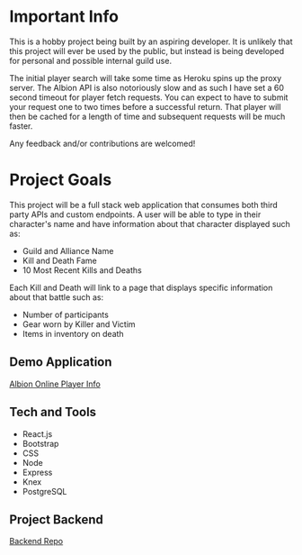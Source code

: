 # Important Info
This is a hobby project being built by an aspiring developer. 
It is unlikely that this project will ever be used by the public, but instead is being developed for personal and possible internal guild use. 

The initial player search will take some time as Heroku spins up the proxy server. 
The Albion API is also notoriously slow and as such I have set a 60 second timeout for player fetch requests. 
You can expect to have to submit your request one to two times before a successful return. 
That player will then be cached for a length of time and subsequent requests will be much faster. 

Any feedback and/or contributions are welcomed!

# Project Goals

This project will be a full stack web application that consumes both third party APIs and custom endpoints.
A user will be able to type in their character's name and have information about that character displayed such as:
* Guild and Alliance Name
* Kill and Death Fame
* 10 Most Recent Kills and Deaths

Each Kill and Death will link to a page that displays specific information about that battle such as:
* Number of participants
* Gear worn by Killer and Victim
* Items in inventory on death

## Demo Application
[Albion Online Player Info](https://albion-player-info.vercel.app/home)


## Tech and Tools

- React.js
- Bootstrap
- CSS
- Node
- Express
- Knex
- PostgreSQL


## Project Backend
[Backend Repo](https://github.com/MatthewGammon/Conflict-Regear-Backend)
